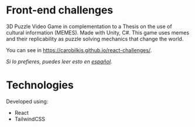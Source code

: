 # Front-end challenges

3D Puzzle Video Game in complementation to a Thesis on the use of cultural information (MEMES). Made with Unity, C#.
This game uses memes and their replicability as puzzle solving mechanics that change the world. 

You can see in https://carobilkis.github.io/react-challenges/.

*Si lo prefieres, puedes leer esto en [español](README.es.md).*

# Technologies

Developed using:
- React
- TailwindCSS
